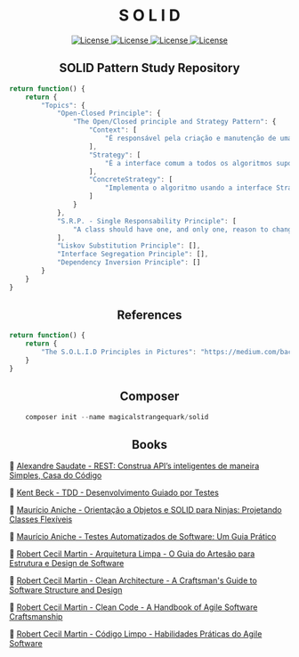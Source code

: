 <h1 align="center">S O L I D</h1>

<p align="center">
    <a href="https://opensource.org/licenses/MIT">
        <img alt="License" src="https://img.shields.io/badge/License-MIT-yellow.svg">
    </a>
    <a href="#">
        <img alt="License" src="https://img.shields.io/github/languages/count/MagicalStrangeQuark/SOLID">
    </a>
    <a href="#">
        <img alt="License" src="https://img.shields.io/github/last-commit/MagicalStrangeQuark/SOLID">
    </a>
    <a href="#">
        <img alt="License" src="https://img.shields.io/github/followers/MagicalStrangeQuark?style=social">
    </a>
</p>

<h2 align="center">SOLID Pattern Study Repository</h2>

```typescript
return function() {
    return {
        "Topics": {
            "Open-Closed Principle": {
                "The Open/Closed principle and Strategy Pattern": {
                    "Context": [
                        "É responsável pela criação e manutenção de uma referência a uma classe Strategy específica."
                    ],
                    "Strategy": [
                        "É a interface comum a todos os algoritmos suportados. Através dessa interface, o content pode chamar o algoritmo criado pela ConcreteStrategy."
                    ],
                    "ConcreteStrategy": [
                        "Implementa o algoritmo usando a interface Strategy."
                    ]
                }
            },
            "S.R.P. - Single Responsability Principle": [
                "A class should have one, and only one, reason to change"
            ],
            "Liskov Substitution Principle": [],
            "Interface Segregation Principle": [],
            "Dependency Inversion Principle": []
        }
    }
}
```

<h2 align="center">References</h2>

```typescript
return function() {
    return {
        "The S.O.L.I.D Principles in Pictures": "https://medium.com/backticks-tildes/the-s-o-l-i-d-principles-in-pictures-b34ce2f1e898"
    }
}
```

<h2 align="center">Composer</h2>

```php
    composer init --name magicalstrangequark/solid
```

<h2 align="center">Books</h2>

🔗 <a href="https://github.com/MagicalStrangeQuark/SOLID/blob/master/Books/Alexandre%20Saudate%20-%20REST:%20Construa%20API%E2%80%99s%20inteligentes%20de%20maneira%20Simples%2C%20Casa%20do%20C%C3%B3digo.pdf">Alexandre Saudate - REST: Construa API’s inteligentes de maneira Simples, Casa do Código</a>

🔗 <a href="">Kent Beck - TDD - Desenvolvimento Guiado por Testes</a>

🔗 <a href="">Maurício Aniche - Orientação a Objetos e SOLID para Ninjas: Projetando Classes Flexíveis</a>

🔗 <a href="">Maurício Aniche - Testes Automatizados de Software: Um Guia Prático</a>

🔗 <a href="https://github.com/MagicalStrangeQuark/SOLID/blob/master/Books/Robert%20Cecil%20Martin%20-%20Arquitetura%20Limpa%20-%20O%20Guia%20do%20Artes%C3%A3o%20para%20Estrutura%20e%20Design%20de%20Software.pdf">Robert Cecil Martin - Arquitetura Limpa - O Guia do Artesão para Estrutura e Design de Software</a>

🔗 <a href="https://github.com/MagicalStrangeQuark/SOLID/blob/master/Books/Robert%20Cecil%20Martin%20-%20Clean%20Architecture%20-%20A%20Craftsman's%20Guide%20to%20Software%20Structure%20and%20Design.pdf">Robert Cecil Martin - Clean Architecture - A Craftsman's Guide to Software Structure and Design</a>

🔗 <a href="https://github.com/MagicalStrangeQuark/SOLID/blob/master/Books/Robert Cecil Martin - Clean Code - A Handbook of Agile Software Craftsmanship.pdf">Robert Cecil Martin - Clean Code - A Handbook of Agile Software Craftsmanship</a>

🔗 <a href="">Robert Cecil Martin - Código Limpo - Habilidades Práticas do Agile Software</a>